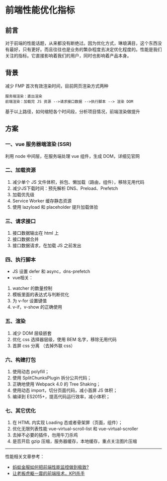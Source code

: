 # 前端性能优化指标

## 前言
对于前端的性能话题，从来都没有断绝过。因为优化方式，琳琅满目，这个东西没有最好，只有更好。而且往往也是业务的繁杂程度去决定优化程度的。性能是我们关注的指标。它直接影响着我们的用户，同时也影响着产品本身。

## 背景
减少 FMP 首次有效渲染时间，目前网页渲染方式两种

	服务端渲染：直出渲染
	前端渲染：加载完 JS 资源 -->请求接口数据 -->执行脚本 --> 渲染 DOM
基于以上路径，如何缩短各个时间段，分析项目情况，前端渲染做提升

## 方案
### 一、vue 服务器端渲染 (SSR)
利用 node 中间层，在服务端处理 vue 组件，生成 DOM，详细见官网

### 二、加载资源
1. 减少单个 JS 文件体积，拆包、懒加载（路由，组件），移除无用代码
2. 减少JS下载时间：预先解析 DNS、Preload、Prefetch
3. 加载优先级
4. Service Worker 缓存静态资源
5. 使用 lazyload 和 placeholder 提升加载体验

### 三、请求接口
1. 接口数据输出在 html 上
2. 接口数据合并
3. 接口数据请求，在加载 JS 之前发出

### 四、执行脚本
- JS 设置 defer 和 async，dns-prefetch
- vue相关：
1. watcher 的数量控制
2. 模板里面的表达式与判断优化
3. 为 v-for 设置键值
4. v-if，v-show 的正确使用

### 五、渲染
1. 减少 DOM 层级嵌套
2. 优化 css 选择器层级，使用 BEM 名字，移除无用代码
3. 首屏 css 分离 （去掉外联 css）

### 六、构建打包
1. 使用动态 polyfill；
2. 使用 SplitChunksPlugin 拆分公共代码；
3. 正确地使用 Webpack 4.0 的 Tree Shaking；
4. 使用动态 import，切分页面代码，减小首屏 JS 体积；
5. 编译到 ES2015+，提高代码运行效率，减小体积；

### 七、其它优化
1. 在 HTML 内实现 Loading 态或者骨架屏（页面，组件）；
2. 优化无限列表性能 vue-virtual-scroll-list 和 vue-virtual-scroller 
3. 去掉不必要的插件，勿用牛刀杀鸡
4. 是否开启 gzip 压缩，服务器缓存，本地缓存，重点关注图片压缩
 
---

性能相关文章参考：
- [蚂蚁金服如何把前端性能监控做到极致?](https://www.infoq.cn/article/Dxa8aM44oz*Lukk5Ufhy "蚂蚁金服如何把前端性能监控做到极致?")
- [让老板虎躯一震的前端技术，KPI杀手](https://juejin.im/post/5c3ff18b6fb9a04a0a5f76aa#heading-0 "让老板虎躯一震的前端技术，KPI杀手")

